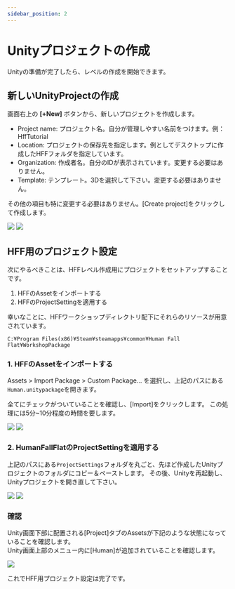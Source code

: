 ```yaml
---
sidebar_position: 2
---
```


# Unityプロジェクトの作成

Unityの準備が完了したら、レベルの作成を開始できます。


## 新しいUnityProjectの作成

画面右上の **[+New]** ボタンから、新しいプロジェクトを作成します。

- Project name: プロジェクト名。自分が管理しやすい名前をつけます。例：HffTutorial
- Location: プロジェクトの保存先を指定します。例としてデスクトップに作成したHFFフォルダを指定しています。
- Organization: 作成者名。自分のIDが表示されています。変更する必要はありません。
- Template: テンプレート。3Dを選択して下さい。変更する必要はありません。

その他の項目も特に変更する必要はありません。[Create project]をクリックして作成します。

<img src="/workshop-docs/img/tutorial-levels/create_unity_project.png" />
<img src="/workshop-docs/img/tutorial-levels/create_unity_project_2.png" />

## HFF用のプロジェクト設定

次にやるべきことは、HFFレベル作成用にプロジェクトをセットアップすることです。  

1. HFFのAssetをインポートする
2. HFFのProjectSettingを適用する

幸いなことに、HFFワークショップディレクトリ配下にそれらのリソースが用意されています。
```
C:¥Program Files(x86)¥Steam¥steamapps¥common¥Human Fall Flat¥WorkshopPackage
```

### 1. HFFのAssetをインポートする

Assets > Import Package > Custom Package... を選択し、上記のパスにある `Human.unitypackage`を開きます。  

全てにチェックがついていることを確認し、[Import]をクリックします。
この処理には5分~10分程度の時間を要します。

<img src="/workshop-docs/img/tutorial-levels/unity_import_package.png" />
<img src="/workshop-docs/img/tutorial-levels/unity_import_package_dialog.png" />

### 2. HumanFallFlatのProjectSettingを適用する

上記のパスにある`ProjectSettings`フォルダを丸ごと、先ほど作成したUnityプロジェクトのフォルダにコピー＆ペーストします。
その後、Unityを再起動し、Unityプロジェクトを開き直して下さい。

<img src="/workshop-docs/img/tutorial-levels/copy_paste_project_setting.png" />
<img src="/workshop-docs/img/tutorial-levels/copy_paste_project_setting_dialog.png" />

### 確認

Unity画面下部に配置される[Project]タブのAssetsが下記のような状態になっていることを確認します。  
Unity画面上部のメニュー内に[Human]が追加されていることを確認します。  

<img src="/workshop-docs/img/tutorial-levels/unity_project_complete.png" />

これでHFF用プロジェクト設定は完了です。